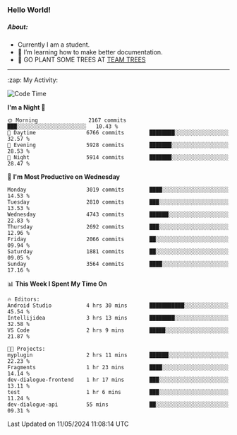 ### Hello World!

##### About:
- Currently I am a student.
- 🌱 I’m learning how to make better documentation.
- 🌱 GO PLANT SOME TREES AT [TEAM TREES](https://teamtrees.org/)

---
  <summary>:zap: My Activity:</summary>
  
<!--START_SECTION:waka-->
![Code Time](http://img.shields.io/badge/Code%20Time-1%2C376%20hrs%2028%20mins-blue)

**I'm a Night 🦉** 

```text
🌞 Morning                2167 commits        ███░░░░░░░░░░░░░░░░░░░░░░   10.43 % 
🌆 Daytime                6766 commits        ████████░░░░░░░░░░░░░░░░░   32.57 % 
🌃 Evening                5928 commits        ███████░░░░░░░░░░░░░░░░░░   28.53 % 
🌙 Night                  5914 commits        ███████░░░░░░░░░░░░░░░░░░   28.47 % 
```
📅 **I'm Most Productive on Wednesday** 

```text
Monday                   3019 commits        ████░░░░░░░░░░░░░░░░░░░░░   14.53 % 
Tuesday                  2810 commits        ███░░░░░░░░░░░░░░░░░░░░░░   13.53 % 
Wednesday                4743 commits        ██████░░░░░░░░░░░░░░░░░░░   22.83 % 
Thursday                 2692 commits        ███░░░░░░░░░░░░░░░░░░░░░░   12.96 % 
Friday                   2066 commits        ██░░░░░░░░░░░░░░░░░░░░░░░   09.94 % 
Saturday                 1881 commits        ██░░░░░░░░░░░░░░░░░░░░░░░   09.05 % 
Sunday                   3564 commits        ████░░░░░░░░░░░░░░░░░░░░░   17.16 % 
```


📊 **This Week I Spent My Time On** 

```text
🔥 Editors: 
Android Studio           4 hrs 30 mins       ███████████░░░░░░░░░░░░░░   45.54 % 
Intellijidea             3 hrs 13 mins       ████████░░░░░░░░░░░░░░░░░   32.58 % 
VS Code                  2 hrs 9 mins        █████░░░░░░░░░░░░░░░░░░░░   21.87 % 

🐱‍💻 Projects: 
myplugin                 2 hrs 11 mins       ██████░░░░░░░░░░░░░░░░░░░   22.23 % 
Fragments                1 hr 23 mins        ████░░░░░░░░░░░░░░░░░░░░░   14.14 % 
dev-dialogue-frontend    1 hr 17 mins        ███░░░░░░░░░░░░░░░░░░░░░░   13.11 % 
test                     1 hr 6 mins         ███░░░░░░░░░░░░░░░░░░░░░░   11.24 % 
dev-dialogue-api         55 mins             ██░░░░░░░░░░░░░░░░░░░░░░░   09.31 % 
```


 Last Updated on 11/05/2024 11:08:14 UTC
<!--END_SECTION:waka-->
